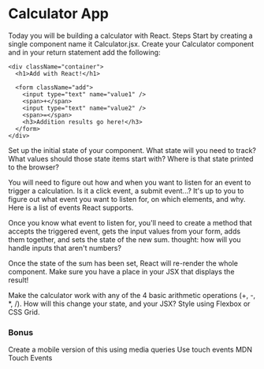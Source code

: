 # Calculator App
Today you will be building a calculator with React.
Steps
Start by creating a single component name it Calculator.jsx. Create your Calculator component and in your return statement add the following:
```
<div className="container">
  <h1>Add with React!</h1>

  <form className="add">
    <input type="text" name="value1" />
    <span>+</span>
    <input type="text" name="value2" />
    <span>=</span>
    <h3>Addition results go here!</h3>
  </form>
</div>
```
Set up the initial state of your component. What state will you need to track? What values should those state items start with? Where is that state printed to the browser?

You will need to figure out how and when you want to listen for an event to trigger a calculation. Is it a click event, a submit event...? It's up to you to figure out what event you want to listen for, on which elements, and why. Here is a list of events React supports.

Once you know what event to listen for, you'll need to create a method that accepts the triggered event, gets the input values from your form, adds them together, and sets the state of the new sum.
thought: how will you handle inputs that aren't numbers?

Once the state of the sum has been set, React will re-render the whole component. Make sure you have a place in your JSX that displays the result!

Make the calculator work with any of the 4 basic arithmetic operations (+, -, *, /). How will this change your state, and your JSX?
Style using Flexbox or CSS Grid.

### Bonus
Create a mobile version of this using media queries
Use touch events
MDN Touch Events
